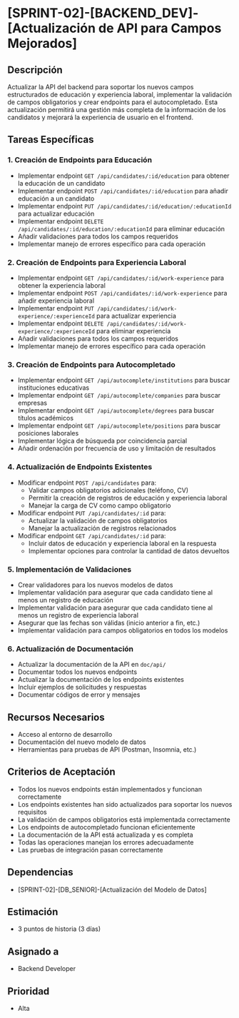# [SPRINT-02]-[BACKEND_DEV]-[Actualización de API para Campos Mejorados]

## Descripción
Actualizar la API del backend para soportar los nuevos campos estructurados de educación y experiencia laboral, implementar la validación de campos obligatorios y crear endpoints para el autocompletado. Esta actualización permitirá una gestión más completa de la información de los candidatos y mejorará la experiencia de usuario en el frontend.

## Tareas Específicas

### 1. Creación de Endpoints para Educación
- Implementar endpoint `GET /api/candidates/:id/education` para obtener la educación de un candidato
- Implementar endpoint `POST /api/candidates/:id/education` para añadir educación a un candidato
- Implementar endpoint `PUT /api/candidates/:id/education/:educationId` para actualizar educación
- Implementar endpoint `DELETE /api/candidates/:id/education/:educationId` para eliminar educación
- Añadir validaciones para todos los campos requeridos
- Implementar manejo de errores específico para cada operación

### 2. Creación de Endpoints para Experiencia Laboral
- Implementar endpoint `GET /api/candidates/:id/work-experience` para obtener la experiencia laboral
- Implementar endpoint `POST /api/candidates/:id/work-experience` para añadir experiencia laboral
- Implementar endpoint `PUT /api/candidates/:id/work-experience/:experienceId` para actualizar experiencia
- Implementar endpoint `DELETE /api/candidates/:id/work-experience/:experienceId` para eliminar experiencia
- Añadir validaciones para todos los campos requeridos
- Implementar manejo de errores específico para cada operación

### 3. Creación de Endpoints para Autocompletado
- Implementar endpoint `GET /api/autocomplete/institutions` para buscar instituciones educativas
- Implementar endpoint `GET /api/autocomplete/companies` para buscar empresas
- Implementar endpoint `GET /api/autocomplete/degrees` para buscar títulos académicos
- Implementar endpoint `GET /api/autocomplete/positions` para buscar posiciones laborales
- Implementar lógica de búsqueda por coincidencia parcial
- Añadir ordenación por frecuencia de uso y limitación de resultados

### 4. Actualización de Endpoints Existentes
- Modificar endpoint `POST /api/candidates` para:
  - Validar campos obligatorios adicionales (teléfono, CV)
  - Permitir la creación de registros de educación y experiencia laboral
  - Manejar la carga de CV como campo obligatorio
- Modificar endpoint `PUT /api/candidates/:id` para:
  - Actualizar la validación de campos obligatorios
  - Manejar la actualización de registros relacionados
- Modificar endpoint `GET /api/candidates/:id` para:
  - Incluir datos de educación y experiencia laboral en la respuesta
  - Implementar opciones para controlar la cantidad de datos devueltos

### 5. Implementación de Validaciones
- Crear validadores para los nuevos modelos de datos
- Implementar validación para asegurar que cada candidato tiene al menos un registro de educación
- Implementar validación para asegurar que cada candidato tiene al menos un registro de experiencia laboral
- Asegurar que las fechas son válidas (inicio anterior a fin, etc.)
- Implementar validación para campos obligatorios en todos los modelos

### 6. Actualización de Documentación
- Actualizar la documentación de la API en `doc/api/`
- Documentar todos los nuevos endpoints
- Actualizar la documentación de los endpoints existentes
- Incluir ejemplos de solicitudes y respuestas
- Documentar códigos de error y mensajes

## Recursos Necesarios
- Acceso al entorno de desarrollo
- Documentación del nuevo modelo de datos
- Herramientas para pruebas de API (Postman, Insomnia, etc.)

## Criterios de Aceptación
- Todos los nuevos endpoints están implementados y funcionan correctamente
- Los endpoints existentes han sido actualizados para soportar los nuevos requisitos
- La validación de campos obligatorios está implementada correctamente
- Los endpoints de autocompletado funcionan eficientemente
- La documentación de la API está actualizada y es completa
- Todas las operaciones manejan los errores adecuadamente
- Las pruebas de integración pasan correctamente

## Dependencias
- [SPRINT-02]-[DB_SENIOR]-[Actualización del Modelo de Datos]

## Estimación
- 3 puntos de historia (3 días)

## Asignado a
- Backend Developer

## Prioridad
- Alta 